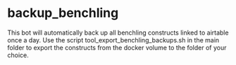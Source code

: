 # backup_benchling

This bot will automatically back up all benchling constructs linked to airtable once a day.
Use the script tool_export_benchling_backups.sh in the main folder to export the constructs from the docker volume to the folder of your choice.
